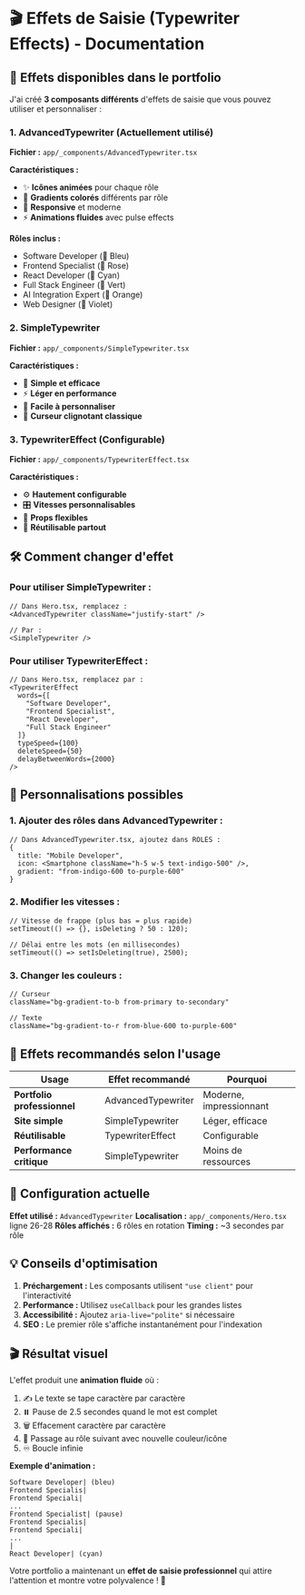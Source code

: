 # 🎬 Effets de Saisie (Typewriter Effects) - Documentation

## 🚀 **Effets disponibles dans le portfolio**

J'ai créé **3 composants différents** d'effets de saisie que vous pouvez utiliser et personnaliser :

### 1. **AdvancedTypewriter** (Actuellement utilisé)
**Fichier :** `app/_components/AdvancedTypewriter.tsx`

**Caractéristiques :**
- ✨ **Icônes animées** pour chaque rôle
- 🌈 **Gradients colorés** différents par rôle
- 📱 **Responsive** et moderne
- ⚡ **Animations fluides** avec pulse effects

**Rôles inclus :**
- Software Developer (💙 Bleu)
- Frontend Specialist (💖 Rose)  
- React Developer (💙 Cyan)
- Full Stack Engineer (💚 Vert)
- AI Integration Expert (🧡 Orange)
- Web Designer (💜 Violet)

### 2. **SimpleTypewriter** 
**Fichier :** `app/_components/SimpleTypewriter.tsx`

**Caractéristiques :**
- 🎯 **Simple et efficace**
- ⚡ **Léger en performance**
- 🎨 **Facile à personnaliser**
- 📝 **Curseur clignotant classique**

### 3. **TypewriterEffect** (Configurable)
**Fichier :** `app/_components/TypewriterEffect.tsx`

**Caractéristiques :**
- ⚙️ **Hautement configurable**
- 🎛️ **Vitesses personnalisables**
- 📝 **Props flexibles**
- 🔄 **Réutilisable partout**

## 🛠️ **Comment changer d'effet**

### Pour utiliser **SimpleTypewriter** :
```tsx
// Dans Hero.tsx, remplacez :
<AdvancedTypewriter className="justify-start" />

// Par :
<SimpleTypewriter />
```

### Pour utiliser **TypewriterEffect** :
```tsx
// Dans Hero.tsx, remplacez par :
<TypewriterEffect
  words={[
    "Software Developer",
    "Frontend Specialist", 
    "React Developer",
    "Full Stack Engineer"
  ]}
  typeSpeed={100}
  deleteSpeed={50}
  delayBetweenWords={2000}
/>
```

## 🎨 **Personnalisations possibles**

### 1. **Ajouter des rôles** dans AdvancedTypewriter :
```tsx
// Dans AdvancedTypewriter.tsx, ajoutez dans ROLES :
{
  title: "Mobile Developer",
  icon: <Smartphone className="h-5 w-5 text-indigo-500" />,
  gradient: "from-indigo-600 to-purple-600"
}
```

### 2. **Modifier les vitesses** :
```tsx
// Vitesse de frappe (plus bas = plus rapide)
setTimeout(() => {}, isDeleting ? 50 : 120);

// Délai entre les mots (en millisecondes)
setTimeout(() => setIsDeleting(true), 2500);
```

### 3. **Changer les couleurs** :
```tsx
// Curseur
className="bg-gradient-to-b from-primary to-secondary"

// Texte
className="bg-gradient-to-r from-blue-600 to-purple-600"
```

## 🎯 **Effets recommandés selon l'usage**

| Usage | Effet recommandé | Pourquoi |
|-------|------------------|----------|
| **Portfolio professionnel** | AdvancedTypewriter | Moderne, impressionnant |
| **Site simple** | SimpleTypewriter | Léger, efficace |
| **Réutilisable** | TypewriterEffect | Configurable |
| **Performance critique** | SimpleTypewriter | Moins de ressources |

## 🔧 **Configuration actuelle**

**Effet utilisé :** `AdvancedTypewriter`
**Localisation :** `app/_components/Hero.tsx` ligne 26-28
**Rôles affichés :** 6 rôles en rotation
**Timing :** ~3 secondes par rôle

## 💡 **Conseils d'optimisation**

1. **Préchargement :** Les composants utilisent `"use client"` pour l'interactivité
2. **Performance :** Utilisez `useCallback` pour les grandes listes
3. **Accessibilité :** Ajoutez `aria-live="polite"` si nécessaire
4. **SEO :** Le premier rôle s'affiche instantanément pour l'indexation

## 🎬 **Résultat visuel**

L'effet produit une **animation fluide** où :
1. ✍️ Le texte se tape caractère par caractère
2. ⏸️ Pause de 2.5 secondes quand le mot est complet
3. 🗑️ Effacement caractère par caractère  
4. 🔄 Passage au rôle suivant avec nouvelle couleur/icône
5. ♾️ Boucle infinie

**Exemple d'animation :**
```
Software Developer| (bleu)
Frontend Specialis|
Frontend Speciali|
...
Frontend Specialist| (pause)
Frontend Specialis|
Frontend Speciali|
...
|
React Developer| (cyan)
```

Votre portfolio a maintenant un **effet de saisie professionnel** qui attire l'attention et montre votre polyvalence ! 🚀
